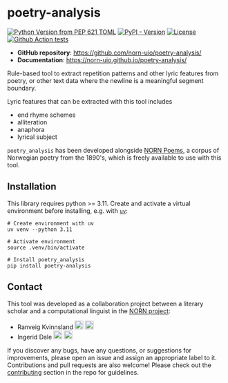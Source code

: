 # poetry-analysis

[![Python Version from PEP 621 TOML](https://img.shields.io/python/required-version-toml?tomlFilePath=https%3A%2F%2Fraw.githubusercontent.com%2Fnorn-uio%2Fpoetry-analysis%2Frefs%2Fheads%2Fmain%2Fpyproject.toml)](https://www.python.org/downloads/)
[![PyPI - Version](https://img.shields.io/pypi/v/poetry-analysis)](https://pypi.org/project/poetry-analysis/)
[![License](https://img.shields.io/pypi/l/poetry-analysis)](https://creativecommons.org/licenses/by/4.0/deed.en)
[![Github Action tests](https://github.com/norn-uio/poetry-analysis/actions/workflows/check.yml/badge.svg?branch=main&event=push)](https://github.com/norn-uio/poetry-analysis/actions/workflows/check.yml)

- **GitHub repository**: <https://github.com/norn-uio/poetry-analysis/>
- **Documentation**: <https://norn-uio.github.io/poetry-analysis/>

Rule-based tool to extract repetition patterns and other lyric features from poetry, or other text data where the newline is a meaningful segment boundary.

Lyric features that can be extracted with this tool includes

- end rhyme schemes
- alliteration
- anaphora
- lyrical subject

`poetry_analysis` has been developed alongside [NORN Poems](https://github.com/norn-uio/norn-poems), a corpus of Norwegian poetry from the 1890's, which is freely available to use with this tool.

## Installation

This library requires python >= 3.11. Create and activate a virtual environment before installing, e.g. with [`uv`](https://docs.astral.sh/uv/):

```shell
# Create environment with uv
uv venv --python 3.11

# Activate environment
source .venv/bin/activate

# Install poetry_analysis
pip install poetry-analysis
```

## Contact

This tool was developed as a collaboration project between a literary scholar and a computational linguist in the [NORN project](https://www.hf.uio.no/iln/english/research/projects/norn-norwegian-romantic-nationalisms/index.html):

- Ranveig Kvinnsland [<img src="https://raw.githubusercontent.com/FortAwesome/Font-Awesome/refs/heads/6.x/svgs/brands/github.svg" width="20" height="20" alt="GitHub icon">](https://github.com/ranveigk)
[<img src="https://raw.githubusercontent.com/FortAwesome/Font-Awesome/6.x/svgs/solid/envelope.svg" width="20" height="20" alt="Email icon">](mailto:ranveig.kvinnsland@ibsen.uio.no)
- Ingerid Dale [<img src="https://raw.githubusercontent.com/FortAwesome/Font-Awesome/refs/heads/6.x/svgs/brands/github.svg" width="20" height="20" alt="GitHub icon">](https://github.com/ingerid)
[<img src="https://raw.githubusercontent.com/FortAwesome/Font-Awesome/6.x/svgs/solid/envelope.svg" width="20" height="20" alt="Email icon">](mailto:ingerid.dale@nb.no)

If you discover any bugs, have any questions, or suggestions for improvements, please open an issue and assign an appropriate label to it. Contributions and pull requests are also welcome! Please check out the [contributing](https://github.com/norn-uio/poetry-analysis?tab=contributing-ov-file) section in the repo for guidelines.
